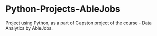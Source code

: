 # Python-Projects-AbleJobs
Project using Python, as a part of Capston project of the course - Data Analytics by AbleJobs.
